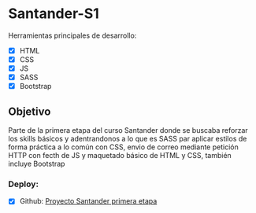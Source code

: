 # Santander-S1

Herramientas principales de desarrollo: 
- [x] HTML
- [x] CSS
- [x] JS
- [x] SASS
- [x] Bootstrap

## Objetivo

Parte de la primera etapa del curso Santander donde se buscaba reforzar los skills básicos y adentrandonos a lo que es SASS par aplicar estilos de forma práctica a lo común con
CSS, envio de correo mediante petición HTTP con fecth de JS y maquetado básico de HTML y CSS, también incluye Bootstrap

### Deploy:
- [x] Github: [Proyecto Santander primera etapa](https://erickcm14.github.io/Santander-S1/)
